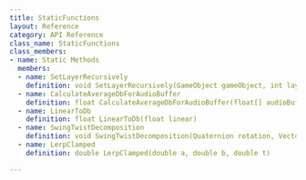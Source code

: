 ```yaml
---
title: StaticFunctions
layout: Reference
category: API Reference
class_name: StaticFunctions
class_members:
- name: Static Methods
  members:
  - name: SetLayerRecursively
    definition: void SetLayerRecursively(GameObject gameObject, int layer)
  - name: CalculateAverageDbForAudioBuffer
    definition: float CalculateAverageDbForAudioBuffer(float[] audioBuffer, int offset = 0)
  - name: LinearToDb
    definition: float LinearToDb(float linear)
  - name: SwingTwistDecomposition
    definition: void SwingTwistDecomposition(Quaternion rotation, Vector3 direction, Quaternion& swing, Quaternion& twist)
  - name: LerpClamped
    definition: double LerpClamped(double a, double b, double t)

---
```

